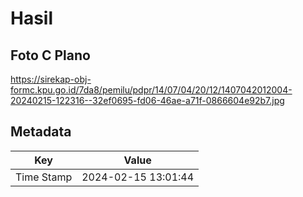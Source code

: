 # Hasil

## Foto C Plano

https://sirekap-obj-formc.kpu.go.id/7da8/pemilu/pdpr/14/07/04/20/12/1407042012004-20240215-122316--32ef0695-fd06-46ae-a71f-0866604e92b7.jpg


## Metadata

| Key        | Value               |
| ---------- | ------------------- |
| Time Stamp | 2024-02-15 13:01:44 |



